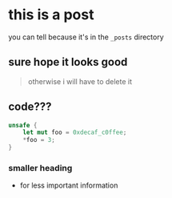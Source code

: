 # this is a post

you can tell because it's in the `_posts` directory

## sure hope it looks good

> otherwise i will have to delete it

## code???

```rust
unsafe {
    let mut foo = 0xdecaf_c0ffee;
    *foo = 3;
}
```

### smaller heading

- for less important information
